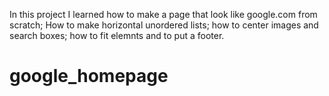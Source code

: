 In this project I learned 
    how to make a page that look like google.com from scratch;
    How to make horizontal unordered lists;
    how to center images and search boxes;
    how to fit elemnts and
    to put a footer.

# google_homepage